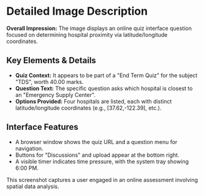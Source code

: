 # Detailed Image Description

**Overall Impression:** The image displays an online quiz interface question focused on determining hospital proximity via latitude/longitude coordinates.

## Key Elements & Details

*   **Quiz Context:** It appears to be part of a "End Term Quiz" for the subject "TDS", worth 40.00 marks.
*   **Question Text:** The specific question asks which hospital is closest to an "Emergency Supply Center".
*   **Options Provided:** Four hospitals are listed, each with distinct latitude/longitude coordinates (e.g., [37.62,-122.39], etc.).

## Interface Features

*   A browser window shows the quiz URL and a question menu for navigation.
*   Buttons for "Discussions" and upload appear at the bottom right.
*   A visible timer indicates time pressure, with the system tray showing 6:00 PM.

This screenshot captures a user engaged in an online assessment involving spatial data analysis.